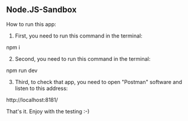 ## Node.JS-Sandbox 

How to run this app:

1. First, you need to run this command in the terminal:

npm i

2. Second, you need to run this command in the terminal:

npm run dev

3. Third, to check that app, you need to open "Postman" software and listen to this address:

http://localhost:8181/

That's it.
Enjoy with the testing :-)
